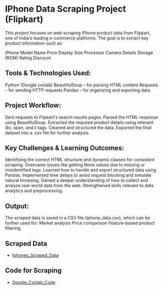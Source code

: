 # IPhone Data Scraping Project (Flipkart)
This project focuses on web scraping iPhone product data from Flipkart, one of India's leading e-commerce platforms. The goal is to extract key product information such as:

 iPhone Model Name
 Price
 Display Size
 Processor
 Camera Details
 Storage (ROM)
 Rating
 Discount

## Tools & Technologies Used:

 Python (Google coolab)
 BeautifulSoup – for parsing HTML content
 Requests – for sending HTTP requests
 Pandas – for organizing and exporting data

## Project Workflow:
 
 Sent requests to Flipkart's search results pages.
 Parsed the HTML response using BeautifulSoup.
 Extracted the required product details using relevant div, span, and li tags.
 Cleaned and structured the data.
 Exported the final dataset into a .csv file for further analysis.

## Key Challenges & Learning Outcomes:

 Identifying the correct HTML structure and dynamic classes for consistent scraping.
 Overcame issues like getting None values due to missing or misidentified tags.
 Learned how to handle and export structured data using Pandas.
 Implemented time delays to avoid request blocking and simulate natural browsing.
 Gained a deeper understanding of how to collect and analyze real-world data from the web.
 Strengthened skills relevant to data analytics and preprocessing.

## Output:

 The scraped data is saved in a CSV file (iphone_data.csv), which can be further used for:
 Market analysis
 Price comparison
 Feature-based product filtering

 ## Scraped Data
 - <a href = "https://github.com/vanshdhiman090/web_scraping/blob/main/iphone_scrape_data.csv"> Iphones_Scraped_Data </a>

 ## Code for Scraping
 - <a href = "https://github.com/vanshdhiman090/web_scraping/blob/main/webscrape.ipynb"> Google_Coolab_Code </a>
